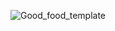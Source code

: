 ![Good_food_template](https://user-images.githubusercontent.com/83718464/120929448-abbdb580-c706-11eb-9651-8b651643dfe1.png)

